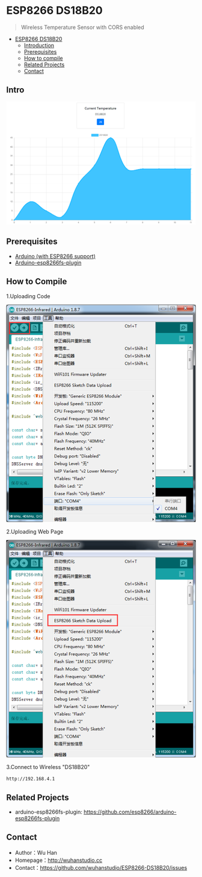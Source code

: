 # ESP8266 DS18B20

> Wireless Temperature Sensor with CORS enabled

<!-- TOC -->

- [ESP8266 DS18B20](#ESP8266-DS18B20)
    - [Introduction](#intro)
    - [Prerequisites](#prerequisites)
    - [How to compile](#how-to-compile)
    - [Related Projects](#related-projects)
	- [Contact](#contact)

## Intro

![](doc/demo.png)

## Prerequisites

- [Arduino (with ESP8266 support)](https://github.com/esp8266/Arduino)
- [Arduino-esp8266fs-plugin](https://github.com/esp8266/arduino-esp8266fs-plugin)

## How to Compile

1.Uploading Code

![Upload Code](doc/upload_code.png)


2.Uploading Web Page

![Upload Code](doc/upload_web.png)

3.Connect to Wireless "DS18B20"

	http://192.168.4.1

## Related Projects

- arduino-esp8266fs-plugin: https://github.com/esp8266/arduino-esp8266fs-plugin

## Contact

* Author：Wu Han
* Homepage：http://wuhanstudio.cc
* Contact：https://github.com/wuhanstudio/ESP8266-DS18B20/issues
